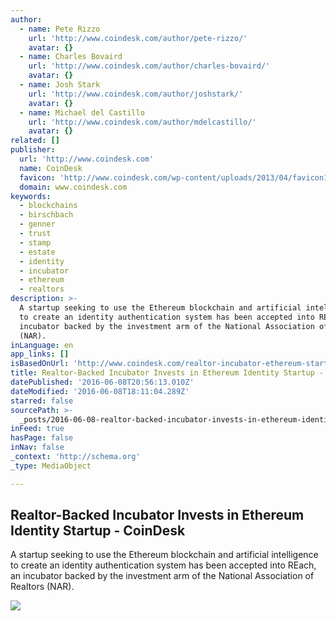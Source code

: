 ```yaml
---
author:
  - name: Pete Rizzo
    url: 'http://www.coindesk.com/author/pete-rizzo/'
    avatar: {}
  - name: Charles Bovaird
    url: 'http://www.coindesk.com/author/charles-bovaird/'
    avatar: {}
  - name: Josh Stark
    url: 'http://www.coindesk.com/author/joshstark/'
    avatar: {}
  - name: Michael del Castillo
    url: 'http://www.coindesk.com/author/mdelcastillo/'
    avatar: {}
related: []
publisher:
  url: 'http://www.coindesk.com'
  name: CoinDesk
  favicon: 'http://www.coindesk.com/wp-content/uploads/2013/04/favicon1.ico?4d1c37'
  domain: www.coindesk.com
keywords:
  - blockchains
  - birschbach
  - genner
  - trust
  - stamp
  - estate
  - identity
  - incubator
  - ethereum
  - realtors
description: >-
  A startup seeking to use the Ethereum blockchain and artificial intelligence
  to create an identity authentication system has been accepted into REach, an
  incubator backed by the investment arm of the National Association of Realtors
  (NAR).
inLanguage: en
app_links: []
isBasedOnUrl: 'http://www.coindesk.com/realtor-incubator-ethereum-startup/'
title: Realtor-Backed Incubator Invests in Ethereum Identity Startup - CoinDesk
datePublished: '2016-06-08T20:56:13.010Z'
dateModified: '2016-06-08T18:11:04.289Z'
starred: false
sourcePath: >-
  _posts/2016-06-08-realtor-backed-incubator-invests-in-ethereum-identity-startu.md
inFeed: true
hasPage: false
inNav: false
_context: 'http://schema.org'
_type: MediaObject

---
```

<article style=""><h1>Realtor-Backed Incubator Invests in Ethereum Identity Startup - CoinDesk</h1><p>A startup seeking to use the Ethereum blockchain and artificial intelligence to create an identity authentication system has been accepted into REach, an incubator backed by the investment arm of the National Association of Realtors (NAR).</p><img src="http://media.coindesk.com/2016/06/house-realtor-e1465403636586.jpg" /></article>